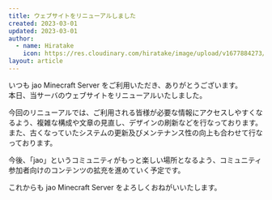 ```yaml
---
title: ウェブサイトをリニューアルしました
created: 2023-03-01
updated: 2023-03-01
author:
  - name: Hiratake
    icon: https://res.cloudinary.com/hiratake/image/upload/v1677884273/icon_ax9nte.webp
layout: article
---
```


いつも jao Minecraft Server をご利用いただき、ありがとうございます。  
本日、当サーバのウェブサイトをリニューアルいたしました。

今回のリニューアルでは、ご利用される皆様が必要な情報にアクセスしやすくなるよう、複雑な構成や文章の見直し、デザインの刷新などを行なっております。  
また、古くなっていたシステムの更新及びメンテナンス性の向上も合わせて行なっております。

今後、「jao」というコミュニティがもっと楽しい場所となるよう、コミュニティ参加者向けのコンテンツの拡充を進めていく予定です。

これからも jao Minecraft Server をよろしくおねがいいたします。
